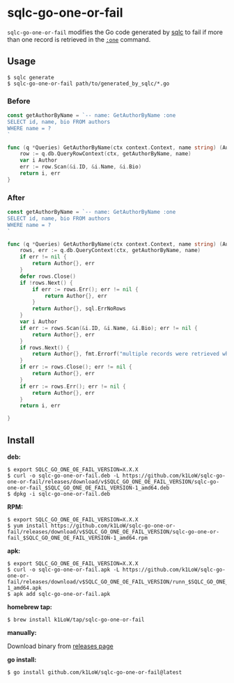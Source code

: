 # sqlc-go-one-or-fail

`sqlc-go-one-or-fail` modifies the Go code generated by [sqlc](https://sqlc.dev/) to fail if more than one record is retrieved in the [`:one`](https://docs.sqlc.dev/en/latest/reference/query-annotations.html#one) command.

## Usage

```console
$ sqlc generate
$ sqlc-go-one-or-fail path/to/generated_by_sqlc/*.go
```

### Before

```go
const getAuthorByName = `-- name: GetAuthorByName :one
SELECT id, name, bio FROM authors
WHERE name = ?
`

func (q *Queries) GetAuthorByName(ctx context.Context, name string) (Author, error) {
	row := q.db.QueryRowContext(ctx, getAuthorByName, name)
	var i Author
	err := row.Scan(&i.ID, &i.Name, &i.Bio)
	return i, err
}
```

### After

```go
const getAuthorByName = `-- name: GetAuthorByName :one
SELECT id, name, bio FROM authors
WHERE name = ?
`

func (q *Queries) GetAuthorByName(ctx context.Context, name string) (Author, error) {
	rows, err := q.db.QueryContext(ctx, getAuthorByName, name)
	if err != nil {
		return Author{}, err
	}
	defer rows.Close()
	if !rows.Next() {
		if err := rows.Err(); err != nil {
			return Author{}, err
		}
		return Author{}, sql.ErrNoRows
	}
	var i Author
	if err := rows.Scan(&i.ID, &i.Name, &i.Bio); err != nil {
		return Author{}, err
	}
	if rows.Next() {
		return Author{}, fmt.Errorf("multiple records were retrieved when the following query was executed: %q", getAuthorByName)
	}
	if err := rows.Close(); err != nil {
		return Author{}, err
	}
	if err := rows.Err(); err != nil {
		return Author{}, err
	}
	return i, err

}
```

## Install

**deb:**

``` console
$ export SQLC_GO_ONE_OE_FAIL_VERSION=X.X.X
$ curl -o sqlc-go-one-or-fail.deb -L https://github.com/k1LoW/sqlc-go-one-or-fail/releases/download/v$SQLC_GO_ONE_OE_FAIL_VERSION/sqlc-go-one-or-fail_$SQLC_GO_ONE_OE_FAIL_VERSION-1_amd64.deb
$ dpkg -i sqlc-go-one-or-fail.deb
```

**RPM:**

``` console
$ export SQLC_GO_ONE_OE_FAIL_VERSION=X.X.X
$ yum install https://github.com/k1LoW/sqlc-go-one-or-fail/releases/download/v$SQLC_GO_ONE_OE_FAIL_VERSION/sqlc-go-one-or-fail_$SQLC_GO_ONE_OE_FAIL_VERSION-1_amd64.rpm
```

**apk:**

``` console
$ export SQLC_GO_ONE_OE_FAIL_VERSION=X.X.X
$ curl -o sqlc-go-one-or-fail.apk -L https://github.com/k1LoW/sqlc-go-one-or-fail/releases/download/v$SQLC_GO_ONE_OE_FAIL_VERSION/runn_$SQLC_GO_ONE_OE_FAIL_VERSION-1_amd64.apk
$ apk add sqlc-go-one-or-fail.apk
```

**homebrew tap:**

```console
$ brew install k1LoW/tap/sqlc-go-one-or-fail
```

**manually:**

Download binary from [releases page](https://github.com/k1LoW/sqlc-go-one-or-fail/releases)

**go install:**

```console
$ go install github.com/k1LoW/sqlc-go-one-or-fail@latest
```
